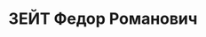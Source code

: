 ---
title: ЗЕЙТ Федор Романович
description: 1906 года рождения, еврей, член ВКП(б) с 1922 года, токарь ленинградского
  завода «Станкоремонт». ОСужден по делу так называемой «Ленинградской контрреволюционной
  зиновьевской группы Сафарова, Залуцкого и других»
---